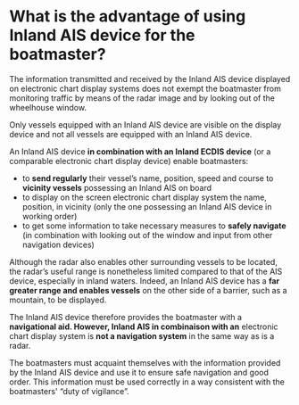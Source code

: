# What is the advantage of using Inland AIS device for the boatmaster?

The information transmitted and received by the Inland AIS device displayed on electronic chart display systems does not exempt the boatmaster from monitoring traffic by means of the radar image and by looking out of the wheelhouse window.

Only vessels equipped with an Inland AIS device are visible on the display device and not all vessels are equipped with an Inland AIS device.

An Inland AIS device **in combination with an Inland ECDIS device** \(or a comparable electronic chart display device\) enable boatmasters:

* to **send regularly** their vessel’s name, position, speed and course to **vicinity vessels** possessing an Inland AIS on board
* to display on the screen electronic chart display system the name, position, in vicinity \(only the one possessing an Inland AIS device in working order\)
* to get some information to take necessary measures to **safely navigate** \(in combination with looking out of the window and input from other navigation devices\)

Although the radar also enables other surrounding vessels to be located, the radar’s useful range is nonetheless limited compared to that of the AIS device, especially in inland waters. Indeed, an Inland AIS device has a **far greater range and enables vessels** on the other side of a barrier, such as a mountain, to be displayed.

The Inland AIS device therefore provides the boatmaster with a **navigational aid. However, Inland AIS in combinaison with an** electronic chart display system is **not a navigation system** in the same way as is a radar.

The boatmasters must acquaint themselves with the information provided by the Inland AIS device and use it to ensure safe navigation and good order. This information must be used correctly in a way consistent with the boatmasters' “duty of vigilance”.

